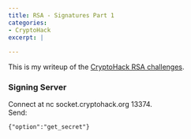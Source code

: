 ```yaml
---
title: RSA - Signatures Part 1
categories:
- CryptoHack
excerpt: |
  
---
```


This is my writeup of the [CryptoHack RSA challenges](https://cryptohack.org/challenges/rsa).


### Signing Server

Connect at nc socket.cryptohack.org 13374. <br>
Send: <br>
```
{"option":"get_secret"}
```
